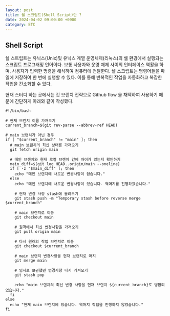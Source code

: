 ```yaml
---
layout: post
title: 쉘 스크립트(Shell Script)란 ?
date: 2024-04-02 09:00:00 +0900
category: ETC
---
```


## Shell Script

쉘 스트립트는 유닉스(Unix)및 유닉스 계열 운영체제(리눅스)의 쉘 환경에서 실행되는 스크립트 프로그래밍 언어이다. 보통 사용자와 운영 체제 사이의 인터페이스 역활을 하며, 사용자가 입력한 명령을 해석하여 컴퓨터에 전달한다. 쉘 스크립트는 명령어들을 파일에 저장하여 한 번에 실행할 수 있다. 이를 통해 반복적인 작업을 자동화하고 복잡한 작업을 간소화할 수 있다.

현재 스터디 하는 곳에서는 깃 브랜치 전략으로 Github flow 을 채택하여 사용하기 때문에 간단하게 아래와 같이 작성했다.

```
#!/bin/bash

# 현재 브런치 이름 가져오기
current_branch=$(git rev-parse --abbrev-ref HEAD)

# main 브랜치가 아닌 경우
if [ "$current_branch" != "main" ]; then
  # main 브랜치의 최신 상태를 가져오기
  git fetch origin main

  # 메인 브랜치와 현재 로컬 브랜치 간에 차이가 있는지 확인하기
  main_diff=$(git log HEAD..origin/main --oneline)
  if [ -z "$main_diff" ]; then
    echo "메인 브랜치에 새로운 변경사항이 없습니다."
  else
    echo "메인 브랜치에 새로운 변경사항이 있습니다. 역머지를 진행하겠습니다."

    # 현재 변경 사항 stash에 올려두기
    git stash push -m "Temporary stash before reverse merge $current_branch"

    # main 브랜치로 이동
    git checkout main

    # 원격에서 최신 변경사항을 가져오기
    git pull origin main

    # 다시 원래의 작업 브랜치로 이동
    git checkout $current_branch

    # main 브랜치 변경사항을 현재 브랜치로 머지
    git merge main

    # 임시로 보관했던 변경사항 다시 가져오기
    git stash pop

    echo "main 브랜치의 최신 변경 사항을 현재 브랜치 ${current_branch}로 병합되었습니다."
  fi
else
  echo "현재 main 브랜치에 있습니다. 역머지 작업을 진행하지 않겠습니다."
fi
```
